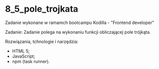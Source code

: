 # 8_5_pole_trojkata

Zadanie wykonane w ramamch bootcampu Kodilla - "Frontend developer"

Zadanie:
Zadanie polega na wykonaniu funkcji obliczającej pole trójkąta.

Rozwiązania, tchnologie i narzędzia:
- HTML 5;
- JavaScript;
- npm (task runner).